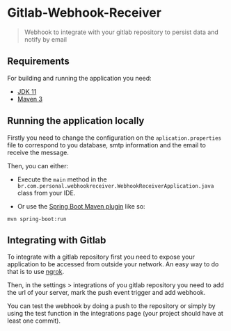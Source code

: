 # Gitlab-Webhook-Receiver
> Webhook to integrate with your gitlab repository to persist data and notify by email

## Requirements

For building and running the application you need:

- [JDK 11](https://www.oracle.com/technetwork/java/javase/downloads/jdk11-downloads-5066655.html)
- [Maven 3](https://maven.apache.org)

## Running the application locally

Firstly you need to change the configuration on the `aplication.properties` file to correspond to you database, smtp information and the email to receive the message.

Then, you can either:

 - Execute the `main` method in the `br.com.personal.webhookreceiver.WebhookReceiverApplication.java` class from your IDE.

 - Or use the [Spring Boot Maven plugin](https://docs.spring.io/spring-boot/docs/current/reference/html/build-tool-plugins-maven-plugin.html) like so:

```shell
mvn spring-boot:run
```

## Integrating with Gitlab

To integrate with a gitlab repository first you need to expose your application to be accessed from outside your network. An easy way to do that is to use [ngrok](https://ngrok.com/).

Then, in the settings > integrations of you gitlab repository you need to add the url of your server, mark the push event trigger and add webhook.

You can test the webhook by doing a push to the repository or simply by using the test function in the integrations page (your project should have at least one commit).
